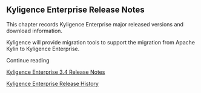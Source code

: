 ## Kyligence Enterprise Release Notes

This chapter records Kyligence Enterprise major released versions and download information.

Kyligence will provide migration tools to support the migration from Apache Kylin to Kyligence Enterprise.

Continue reading

[Kyligence Enterprise 3.4 Release Notes](ke_3_4/README.md)

[Kyligence Enterprise Release History](history_release/README.md)